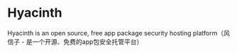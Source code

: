 # Hyacinth
Hyacinth is an open source, free app package security hosting platform（风信子 - 是一个开源、免费的app包安全托管平台）
